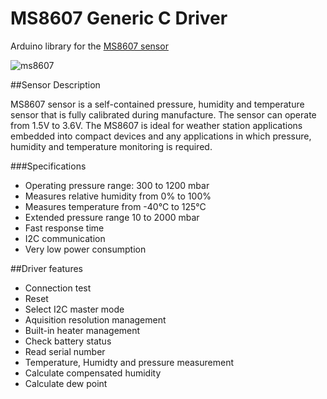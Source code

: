 # MS8607 Generic C Driver
Arduino library for the [MS8607 sensor](http://www.te.com/usa-en/product-CAT-BLPS0018.html)

![ms8607](http://www.te.com/content/dam/te-com/catalog/part/CAT/BLP/S00/CAT-BLPS0018-t1.jpg/jcr:content/renditions/product-details.png)

##Sensor Description

MS8607 sensor is a self-contained pressure, humidity and temperature sensor that is fully calibrated during manufacture. The sensor can operate from 1.5V to 3.6V. The MS8607 is ideal for weather station applications embedded into compact devices and any applications in which pressure, humidity and temperature monitoring is required.

###Specifications
*	Operating pressure range: 300 to 1200 mbar
*	Measures relative humidity from 0% to 100%
*	Measures temperature from -40°C to 125°C
*	Extended pressure range 10 to 2000 mbar
*	Fast response time
*	I2C communication
*	Very low power consumption


##Driver features
* Connection test
* Reset
* Select I2C master mode
* Aquisition resolution management
* Built-in heater management
* Check battery status
* Read serial number
* Temperature, Humidty and pressure measurement
* Calculate compensated humidity
* Calculate dew point
